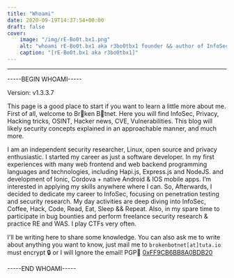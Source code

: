 ```yaml
---
title: "Whoami"
date: 2020-09-19T14:37:54+00:00
draft: false
cover:
    image: "/img/rE-Bo0t.bx1.png"
    alt: "whoami rE-Bo0t.bx1 aka r3bo0tbx1 founder && author of InfoSec blog brokenbotnet.com"
    caption: "[rE-Bo0t.bx1 aka r3bo0tbx1]"
---
```

---
-----BEGIN WHOAMI-----

Version: v1.3.3.7

This page is a good place to start if you want to learn a little more about me. First
of all, welcome to Br🤖ken B🤖tnet. Here you will find InfoSec, Privacy,
Hacking tricks, OSINT, Hacker news, CVE, Vulnerabilities. This blog will likely security concepts explained in an approachable manner, and much more.

I am an independent security researcher, Linux, open source and privacy enthusiastic.
I started my career as just a software developer. In my first experiences with many web frontend and web
backend programming languages and technologies, including Hapi.js, Express.js and NodeJS. and
development of Ionic, Cordova + native Android & IOS mobile apps. I’m interested in applying my skills
anywhere where I can. So, Afterwards, I decided to dedicate my career to InfoSec, focusing on
penetration testing and security research. My day activities are deep diving into InfoSec, Coffee, Hack,
Code, Read, Eat, Sleep && Repeat. Also, in my spare time to participate in bug bounties and perform
freelance security research & practice RE and WAS. I play CTFs very often.

I'll be writing here to share some knowledge. You can also ask me to write about
anything you want to know, just mail me to `brokenbotnet[at]tuta.io` must encrypt 🔒 or I will Ignore the email!
PGP🔑 [0xFF9CB6BB8A0BDB20](https://keyserver.ubuntu.com/pks/lookup?search=0xFF9CB6BB8A0BDB20&fingerprint=on&op=index)

-----END WHOAMI-----